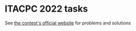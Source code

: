 # ITACPC 2022 tasks

See [the contest's official website](https://www.itacpc.it/past-editions/itacpc-2022) for problems and solutions